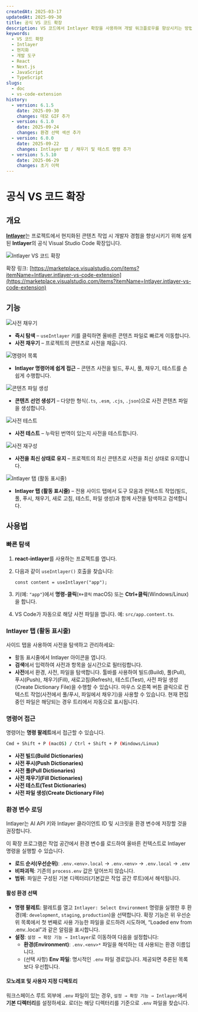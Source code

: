 ```yaml
---
createdAt: 2025-03-17
updatedAt: 2025-09-30
title: 공식 VS 코드 확장
description: VS 코드에서 Intlayer 확장을 사용하여 개발 워크플로우를 향상시키는 방법을 알아보세요. 현지화된 콘텐츠 간 빠른 탐색과 사전 관리를 효율적으로 수행할 수 있습니다.
keywords:
  - VS 코드 확장
  - Intlayer
  - 현지화
  - 개발 도구
  - React
  - Next.js
  - JavaScript
  - TypeScript
slugs:
  - doc
  - vs-code-extension
history:
  - version: 6.1.5
    date: 2025-09-30
    changes: 데모 GIF 추가
  - version: 6.1.0
    date: 2025-09-24
    changes: 환경 선택 섹션 추가
  - version: 6.0.0
    date: 2025-09-22
    changes: Intlayer 탭 / 채우기 및 테스트 명령 추가
  - version: 5.5.10
    date: 2025-06-29
    changes: 초기 이력
---
```


# 공식 VS 코드 확장

## 개요

[**Intlayer**](https://marketplace.visualstudio.com/items?itemName=Intlayer.intlayer-vs-code-extension)는 프로젝트에서 현지화된 콘텐츠 작업 시 개발자 경험을 향상시키기 위해 설계된 **Intlayer**의 공식 Visual Studio Code 확장입니다.

![Intlayer VS 코드 확장](https://github.com/aymericzip/intlayer/blob/main/docs/assets/vs_code_extension_demo.gif?raw=true)

확장 링크: [https://marketplace.visualstudio.com/items?itemName=Intlayer.intlayer-vs-code-extension](https://marketplace.visualstudio.com/items?itemName=Intlayer.intlayer-vs-code-extension)

## 기능

![사전 채우기](https://github.com/aymericzip/intlayer-vs-code-extension/blob/master/assets/vscode_extention_fill_active_dictionary.gif?raw=true)

- **즉시 탐색** – `useIntlayer` 키를 클릭하면 올바른 콘텐츠 파일로 빠르게 이동합니다.
- **사전 채우기** – 프로젝트의 콘텐츠로 사전을 채웁니다.

![명령어 목록](https://github.com/aymericzip/intlayer-vs-code-extension/blob/master/assets/vscode_extention_list_commands.gif?raw=true)

- **Intlayer 명령어에 쉽게 접근** – 콘텐츠 사전을 빌드, 푸시, 풀, 채우기, 테스트를 손쉽게 수행합니다.

![콘텐츠 파일 생성](https://github.com/aymericzip/intlayer-vs-code-extension/blob/master/assets/vscode_extention_create_content_file.gif?raw=true)

- **콘텐츠 선언 생성기** – 다양한 형식(`.ts`, `.esm`, `.cjs`, `.json`)으로 사전 콘텐츠 파일을 생성합니다.

![사전 테스트](https://github.com/aymericzip/intlayer-vs-code-extension/blob/master/assets/vscode_extention_test_missing_dictionary.gif?raw=true)

- **사전 테스트** – 누락된 번역이 있는지 사전을 테스트합니다.

![사전 재구성](https://github.com/aymericzip/intlayer-vs-code-extension/blob/master/assets/vscode_extention_rebuild_dictionary.gif?raw=true)

- **사전을 최신 상태로 유지** – 프로젝트의 최신 콘텐츠로 사전을 최신 상태로 유지합니다.

![Intlayer 탭 (활동 표시줄)](https://github.com/aymericzip/intlayer-vs-code-extension/blob/master/assets/vscode_extention_search_dictionary.gif?raw=true)

- **Intlayer 탭 (활동 표시줄)** – 전용 사이드 탭에서 도구 모음과 컨텍스트 작업(빌드, 풀, 푸시, 채우기, 새로 고침, 테스트, 파일 생성)과 함께 사전을 탐색하고 검색합니다.

## 사용법

### 빠른 탐색

1. **react-intlayer**를 사용하는 프로젝트를 엽니다.
2. 다음과 같이 `useIntlayer()` 호출을 찾습니다:

   ```tsx
   const content = useIntlayer("app");
   ```

3. 키(예: `"app"`)에서 **명령-클릭**(`⌘+클릭` macOS) 또는 **Ctrl+클릭**(Windows/Linux)을 합니다.
4. VS Code가 자동으로 해당 사전 파일을 엽니다. 예: `src/app.content.ts`.

### Intlayer 탭 (활동 표시줄)

사이드 탭을 사용하여 사전을 탐색하고 관리하세요:

- 활동 표시줄에서 Intlayer 아이콘을 엽니다.
- **검색**에서 입력하여 사전과 항목을 실시간으로 필터링합니다.
- **사전**에서 환경, 사전, 파일을 탐색합니다. 툴바를 사용하여 빌드(Build), 풀(Pull), 푸시(Push), 채우기(Fill), 새로고침(Refresh), 테스트(Test), 사전 파일 생성(Create Dictionary File)을 수행할 수 있습니다. 마우스 오른쪽 버튼 클릭으로 컨텍스트 작업(사전에서 풀/푸시, 파일에서 채우기)을 사용할 수 있습니다. 현재 편집 중인 파일은 해당되는 경우 트리에서 자동으로 표시됩니다.

### 명령어 접근

명령어는 **명령 팔레트**에서 접근할 수 있습니다.

```sh
Cmd + Shift + P (macOS) / Ctrl + Shift + P (Windows/Linux)
```

- **사전 빌드(Build Dictionaries)**
- **사전 푸시(Push Dictionaries)**
- **사전 풀(Pull Dictionaries)**
- **사전 채우기(Fill Dictionaries)**
- **사전 테스트(Test Dictionaries)**
- **사전 파일 생성(Create Dictionary File)**

### 환경 변수 로딩

Intlayer는 AI API 키와 Intlayer 클라이언트 ID 및 시크릿을 환경 변수에 저장할 것을 권장합니다.

이 확장 프로그램은 작업 공간에서 환경 변수를 로드하여 올바른 컨텍스트로 Intlayer 명령을 실행할 수 있습니다.

- **로드 순서(우선순위)**: `.env.<env>.local` → `.env.<env>` → `.env.local` → `.env`
- **비파괴적**: 기존의 `process.env` 값은 덮어쓰지 않습니다.
- **범위**: 파일은 구성된 기본 디렉터리(기본값은 작업 공간 루트)에서 해석됩니다.

#### 활성 환경 선택

- **명령 팔레트**: 팔레트를 열고 `Intlayer: Select Environment` 명령을 실행한 후 환경(예: `development`, `staging`, `production`)을 선택합니다. 확장 기능은 위 우선순위 목록에서 첫 번째로 사용 가능한 파일을 로드하려 시도하며, “Loaded env from .env.<env>.local”과 같은 알림을 표시합니다.
- **설정**: `설정 → 확장 기능 → Intlayer`로 이동하여 다음을 설정합니다:
  - **환경(Environment)**: `.env.<env>*` 파일을 해석하는 데 사용되는 환경 이름입니다.
  - (선택 사항) **Env 파일**: 명시적인 `.env` 파일 경로입니다. 제공되면 추론된 목록보다 우선합니다.

#### 모노레포 및 사용자 지정 디렉토리

워크스페이스 루트 외부에 `.env` 파일이 있는 경우, `설정 → 확장 기능 → Intlayer`에서 **기본 디렉터리**를 설정하세요. 로더는 해당 디렉터리를 기준으로 `.env` 파일을 찾습니다.
